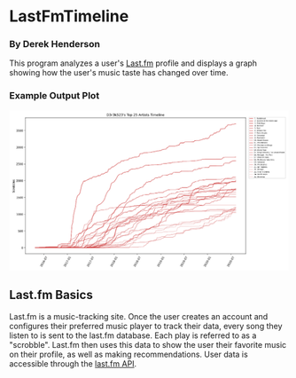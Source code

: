 
# LastFmTimeline

### By Derek Henderson

This program analyzes a user's [Last.fm](https://www.last.fm/) profile and displays a graph showing how the user's music taste has changed over time.

### Example Output Plot
![example](https://raw.githubusercontent.com/D3r3k23/LastFmTimeline/master/timeline.png)

## Last.fm Basics
Last.fm is a music-tracking site. Once the user creates an account and configures their preferred music player to track their data, every song they listen to is sent to the last.fm database. Each play is referred to as a "scrobble". Last.fm then uses this data to show the user their favorite music on their profile, as well as making recommendations. User data is accessible through the [last.fm API](https://www.last.fm/api).

